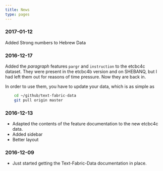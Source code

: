 ```yaml
---
title: News
type: pages
---
```


### 2017-01-12

Added Strong numbers to Hebrew Data

### 2016-12-17

Added the *paragraph* features `pargr` and `instruction` to the etcbc4c dataset.
They were present in the etcbc4b version and on SHEBANQ, but I had left them out
for reasons of time pressure.
Now they are back in.

In order to use them, you have to update your data, which is as simple as

```sh
    cd ~/github/text-fabric-data
    git pull origin master
```

### 2016-12-13

* Adapted the contents of the feature documentation to the new etcbc4c data.
* Added sidebar
* Better layout

### 2016-12-09

* Just started getting the Text-Fabric-Data documentation in place.
